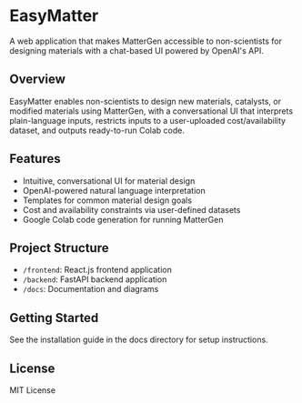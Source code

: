 # EasyMatter

A web application that makes MatterGen accessible to non-scientists for designing materials with a chat-based UI powered by OpenAI's API.

## Overview

EasyMatter enables non-scientists to design new materials, catalysts, or modified materials using MatterGen, with a conversational UI that interprets plain-language inputs, restricts inputs to a user-uploaded cost/availability dataset, and outputs ready-to-run Colab code.

## Features

- Intuitive, conversational UI for material design
- OpenAI-powered natural language interpretation
- Templates for common material design goals
- Cost and availability constraints via user-defined datasets
- Google Colab code generation for running MatterGen

## Project Structure

- `/frontend`: React.js frontend application
- `/backend`: FastAPI backend application
- `/docs`: Documentation and diagrams

## Getting Started

See the installation guide in the docs directory for setup instructions.

## License

MIT License